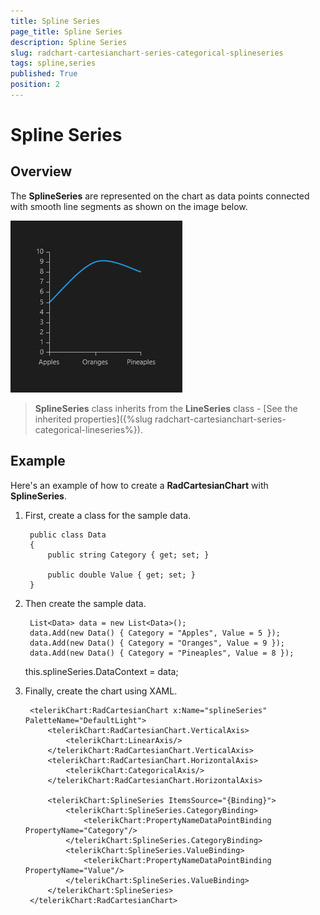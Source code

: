 ```yaml
---
title: Spline Series
page_title: Spline Series
description: Spline Series
slug: radchart-cartesianchart-series-categorical-splineseries
tags: spline,series
published: True
position: 2
---
```


# Spline Series



## Overview

The **SplineSeries** are represented on the chart as data points connected with smooth line segments as shown on the image below.

![Categorical Spline Series](images/CategoricalSplineSeries.png)

>**SplineSeries** class inherits from the **LineSeries** class - [See the inherited properties]({%slug radchart-cartesianchart-series-categorical-lineseries%}).


## Example

Here's an example of how to create a **RadCartesianChart** with **SplineSeries**.

1. First, create a class for the sample data.
	
		public class Data
		{
			public string Category { get; set; }
		
			public double Value { get; set; }
		}

1. Then create the sample data.

		List<Data> data = new List<Data>();
		data.Add(new Data() { Category = "Apples", Value = 5 });
		data.Add(new Data() { Category = "Oranges", Value = 9 });
		data.Add(new Data() { Category = "Pineaples", Value = 8 });
	
	this.splineSeries.DataContext = data;

1. Finally, create the chart using XAML.

		<telerikChart:RadCartesianChart x:Name="splineSeries" PaletteName="DefaultLight">
		    <telerikChart:RadCartesianChart.VerticalAxis>
		        <telerikChart:LinearAxis/>
		    </telerikChart:RadCartesianChart.VerticalAxis>
		    <telerikChart:RadCartesianChart.HorizontalAxis>
		        <telerikChart:CategoricalAxis/>
		    </telerikChart:RadCartesianChart.HorizontalAxis>
		
		    <telerikChart:SplineSeries ItemsSource="{Binding}">
		        <telerikChart:SplineSeries.CategoryBinding>
		            <telerikChart:PropertyNameDataPointBinding PropertyName="Category"/>
		        </telerikChart:SplineSeries.CategoryBinding>
		        <telerikChart:SplineSeries.ValueBinding>
		            <telerikChart:PropertyNameDataPointBinding PropertyName="Value"/>
		        </telerikChart:SplineSeries.ValueBinding>
		    </telerikChart:SplineSeries>
		</telerikChart:RadCartesianChart>
